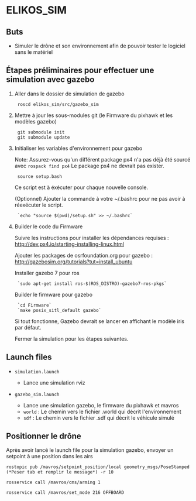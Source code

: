# ELIKOS_SIM
## Buts
* Simuler le drône et son environnement afin de pouvoir tester le logiciel sans le matériel

## Étapes préliminaires pour effectuer une simulation avec gazebo
1. Aller dans le dossier de simulation de gazebo

        roscd elikos_sim/src/gazebo_sim

2. Mettre à jour les sous-modules git (le Firmware du pixhawk et les modèles gazebo)

        git submodule init
        git submodule update

3. Initialiser les variables d'environnement pour gazebo

    Note: Assurez-vous qu'un différent package px4 n'a pas déjà été sourcé avec `rospack find px4`
          Le package px4 ne devrait pas exister.

        source setup.bash

    Ce script est à éxécuter pour chaque nouvelle console.

    (Optionnel) Ajouter la commande à votre ~/.bashrc pour ne pas avoir 
    à réexécuter le script.

        `echo "source $(pwd)/setup.sh" >> ~/.bashrc`

4. Builder le code du Firmware

    Suivre les instructions pour installer les dépendances requises : http://dev.px4.io/starting-installing-linux.html

    Ajouter les packages de osrfoundation.org pour gazebo : http://gazebosim.org/tutorials?tut=install_ubuntu

    Installer gazebo 7 pour ros

        `sudo apt-get install ros-$(ROS_DISTRO)-gazebo7-ros-pkgs`

    Builder le firmware pour gazebo

        `cd Firmware`
        `make posix_sitl_default gazebo`

    Si tout fonctionne, Gazebo devrait se lancer en affichant le modèle iris par défaut.

    Fermer la simulation pour les étapes suivantes.

## Launch files 
* `simulation.launch`
    * Lance une simulation rviz
 
* `gazebo_sim.launch`
    * Lance une simulation gazebo, le firmware du pixhawk et mavros
    * `world` : Le chemin vers le fichier .world qui décrit l'environnement
    * `sdf` : Le chemin vers le fichier .sdf qui décrit le véhicule simulé

## Positionner le drône
Après avoir lancé le launch file pour la simulation gazebo, envoyer un setpoint à une position dans les airs

`rostopic pub /mavros/setpoint_position/local geometry_msgs/PoseStamped (*Peser tab et remplir le message*) -r 10`

`rosservice call /mavros/cms/arming 1`

`rosservice call /mavros/set_mode 216 OFFBOARD`


